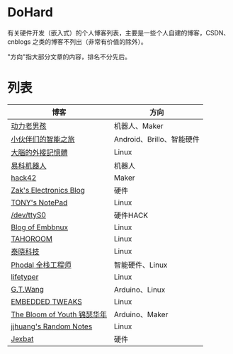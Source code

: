 # DoHard
有关硬件开发（嵌入式）的个人博客列表，主要是一些个人自建的博客，CSDN、cnblogs 之类的博客不列出（非常有价值的除外）。

"方向"指大部分文章的内容，排名不分先后。

# 列表

| 博客| 方向 | 
| --------| ---- |
|[动力老男孩](http://www.diy-robots.com/) | 机器人、Maker |
|[小伙伴们的智能之旅](http://www.brobwind.com/) | Android、Brillo、智能硬件 |
|[大腦的外接記憶體](http://jayextmemo.blogspot.kr/)| Linux |
|[易科机器人](http://blog.exbot.net/)| 机器人 |
|[hack42](http://hack42.com/) | Maker |
|[Zak's Electronics Blog](http://blog.zakkemble.co.uk/)| 硬件 |
|[TONY's NotePad ](http://www.hexiongjun.com/)| Linux |
|[/dev/ttyS0](http://www.devttys0.com/)| 硬件HACK |
|[Blog of Embbnux](http://www.embbnux.com/)| Linux |
|[TAHOROOM](http://www.tahoroom.com/)| Linux |
|[泰晓科技](http://tinylab.org/)| Linux |
|[Phodal 全栈工程师](https://www.phodal.com/blog/)| 智能硬件、Linux |
|[lifetyper](https://www.lifetyper.com/)| Linux |
|[G.T.Wang](http://blog.gtwang.org/)| Arduino、Linux|
|[EMBEDDED TWEAKS](http://embeddedtweaks.com/)| Linux |
|[The Bloom of Youth 锦瑟华年](http://kuangqi.me/)| Arduino、Maker |
|[jjhuang's Random Notes](http://alberthuang314.blogspot.kr/)| Linux |
|[Jexbat](http://jexbat.com/)| 硬件 |
